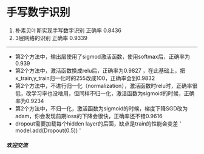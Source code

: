 # 手写数字识别
1. 朴素贝叶斯实现手写数字识别 正确率 0.8436
2. 3层网络的识别 正确率 0.9339
-------------
- 第2个方法中，输出层使用了sigmod激活函数，使用softmax后，正确率为0.939
- 第2个方法中，激活函数换成relu后，正确率为0.9827 ，在此基础上，把x_train,y_train归一化时的255改成100，正确率会到0.9832
- 第2个方法中，不进行归一化（normalization），激活函数时relu时，正确率很低，改学习率也没啥用，但同样不归一化，激活函数为sigmoid的时候，正确率为0.9234
- 第2个方法中，不归一化，激活函数为sigmoid的时候，梯度下降SGD改为adam，你会发现前期loss的下降会很快，正确率还不错0.9616
- dropout需要加载每个hidden layer的后面，缺点是train的性能会变差
'
model.add(Dropout(0.5))
'




##### 欢迎交流
